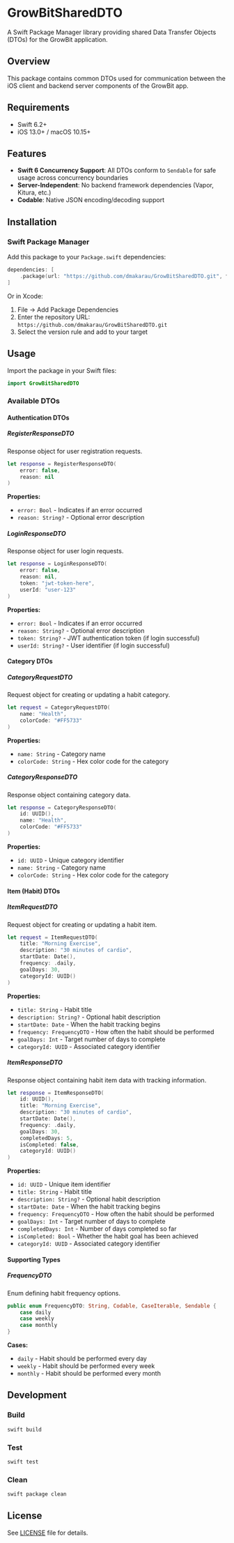 # GrowBitSharedDTO

A Swift Package Manager library providing shared Data Transfer Objects (DTOs) for the GrowBit application.

## Overview

This package contains common DTOs used for communication between the iOS client and backend server components of the GrowBit app.

## Requirements

- Swift 6.2+
- iOS 13.0+ / macOS 10.15+

## Features

- **Swift 6 Concurrency Support**: All DTOs conform to `Sendable` for safe usage across concurrency boundaries
- **Server-Independent**: No backend framework dependencies (Vapor, Kitura, etc.)
- **Codable**: Native JSON encoding/decoding support

## Installation

### Swift Package Manager

Add this package to your `Package.swift` dependencies:

```swift
dependencies: [
    .package(url: "https://github.com/dmakarau/GrowBitSharedDTO.git", from: "1.0.0")
]
```

Or in Xcode:
1. File → Add Package Dependencies
2. Enter the repository URL: `https://github.com/dmakarau/GrowBitSharedDTO.git`
3. Select the version rule and add to your target

## Usage

Import the package in your Swift files:

```swift
import GrowBitSharedDTO
```

### Available DTOs

#### Authentication DTOs

##### RegisterResponseDTO
Response object for user registration requests.

```swift
let response = RegisterResponseDTO(
    error: false,
    reason: nil
)
```

**Properties:**
- `error: Bool` - Indicates if an error occurred
- `reason: String?` - Optional error description

##### LoginResponseDTO
Response object for user login requests.

```swift
let response = LoginResponseDTO(
    error: false,
    reason: nil,
    token: "jwt-token-here",
    userId: "user-123"
)
```

**Properties:**
- `error: Bool` - Indicates if an error occurred
- `reason: String?` - Optional error description
- `token: String?` - JWT authentication token (if login successful)
- `userId: String?` - User identifier (if login successful)

#### Category DTOs

##### CategoryRequestDTO
Request object for creating or updating a habit category.

```swift
let request = CategoryRequestDTO(
    name: "Health",
    colorCode: "#FF5733"
)
```

**Properties:**
- `name: String` - Category name
- `colorCode: String` - Hex color code for the category

##### CategoryResponseDTO
Response object containing category data.

```swift
let response = CategoryResponseDTO(
    id: UUID(),
    name: "Health",
    colorCode: "#FF5733"
)
```

**Properties:**
- `id: UUID` - Unique category identifier
- `name: String` - Category name
- `colorCode: String` - Hex color code for the category

#### Item (Habit) DTOs

##### ItemRequestDTO
Request object for creating or updating a habit item.

```swift
let request = ItemRequestDTO(
    title: "Morning Exercise",
    description: "30 minutes of cardio",
    startDate: Date(),
    frequency: .daily,
    goalDays: 30,
    categoryId: UUID()
)
```

**Properties:**
- `title: String` - Habit title
- `description: String?` - Optional habit description
- `startDate: Date` - When the habit tracking begins
- `frequency: FrequencyDTO` - How often the habit should be performed
- `goalDays: Int` - Target number of days to complete
- `categoryId: UUID` - Associated category identifier

##### ItemResponseDTO
Response object containing habit item data with tracking information.

```swift
let response = ItemResponseDTO(
    id: UUID(),
    title: "Morning Exercise",
    description: "30 minutes of cardio",
    startDate: Date(),
    frequency: .daily,
    goalDays: 30,
    completedDays: 5,
    isCompleted: false,
    categoryId: UUID()
)
```

**Properties:**
- `id: UUID` - Unique item identifier
- `title: String` - Habit title
- `description: String?` - Optional habit description
- `startDate: Date` - When the habit tracking begins
- `frequency: FrequencyDTO` - How often the habit should be performed
- `goalDays: Int` - Target number of days to complete
- `completedDays: Int` - Number of days completed so far
- `isCompleted: Bool` - Whether the habit goal has been achieved
- `categoryId: UUID` - Associated category identifier

#### Supporting Types

##### FrequencyDTO
Enum defining habit frequency options.

```swift
public enum FrequencyDTO: String, Codable, CaseIterable, Sendable {
    case daily
    case weekly
    case monthly
}
```

**Cases:**
- `daily` - Habit should be performed every day
- `weekly` - Habit should be performed every week
- `monthly` - Habit should be performed every month

## Development

### Build

```bash
swift build
```

### Test

```bash
swift test
```

### Clean

```bash
swift package clean
```

## License

See [LICENSE](LICENSE) file for details.
